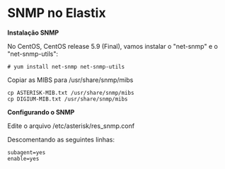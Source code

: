 SNMP no Elastix
===============

**Instalação SNMP**

No CentOS, CentOS release 5.9 (Final), vamos instalar o "net-snmp" e o "net-snmp-utils": 
```
# yum install net-snmp net-snmp-utils 
```
Copiar as MIBS para /usr/share/snmp/mibs
```
cp ASTERISK-MIB.txt /usr/share/snmp/mibs
cp DIGIUM-MIB.txt /usr/share/snmp/mibs
```

**Configurando o SNMP**

Edite o arquivo /etc/asterisk/res_snmp.conf 

Descomentando as seguintes linhas:
```
subagent=yes
enable=yes
```


 


